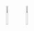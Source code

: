 
<code><img width='10%' height=50 src="https://cdn.jsdelivr.net/gh/devicons/devicon/icons/nodejs/nodejs-original.svg" /></code>
<code><img width='10%' height=50 src="https://cdn.jsdelivr.net/gh/devicons/devicon/icons/javascript/javascript-original.svg"></code>
<!--
**racoonqq/racoonqq** is a ✨ _special_ ✨ repository because its `README.md` (this file) appears on your GitHub profile.

Here are some ideas to get you started:

- 🔭 I’m currently working on ...
- 🌱 I’m currently learning ...
- 👯 I’m looking to collaborate on ...
- 🤔 I’m looking for help with ...
- 💬 Ask me about ...
- 📫 How to reach me: ...
- 😄 Pronouns: ...
- ⚡ Fun fact: ...
-->
